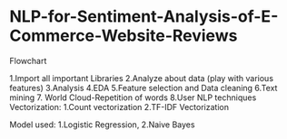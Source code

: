 # NLP-for-Sentiment-Analysis-of-E-Commerce-Website-Reviews

Flowchart 

1.Import all important Libraries
2.Analyze about data (play with various features)
3.Analysis
4.EDA
5.Feature selection and Data cleaning
6.Text mining
7. World Cloud-Repetition of words
8.User NLP techniques
Vectorization:
1.Count vectorization
2.TF-IDF Vectorization

Model used:
1.Logistic Regression,
2.Naive Bayes
